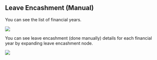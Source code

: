## Leave Encashment (Manual)

You can see the list of financial years.

![](http://docs.risersoft.com/hrmnirvana/ImagesExt/image8_30.jpg)

You can see leave encashment (done manually) details for each financial year by expanding leave encashment node.

![](http://docs.risersoft.com/hrmnirvana/ImagesExt/image8_31.png)

